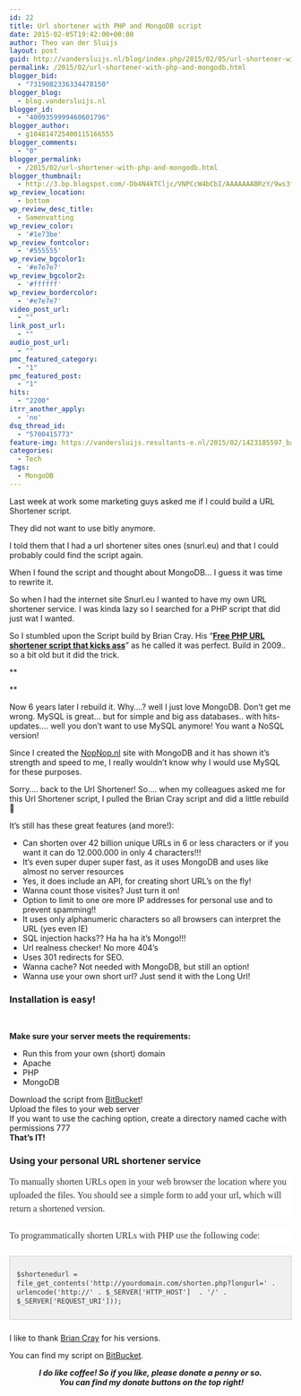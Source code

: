 ```yaml
---
id: 22
title: Url shortener with PHP and MongoDB script
date: 2015-02-05T19:42:00+00:00
author: Theo van der Sluijs
layout: post
guid: http://vandersluijs.nl/blog/index.php/2015/02/05/url-shortener-with-php-and-mongodb/
permalink: /2015/02/url-shortener-with-php-and-mongodb.html
blogger_bid:
  - "7319082336334478150"
blogger_blog:
  - blog.vandersluijs.nl
blogger_id:
  - "4009359999460601796"
blogger_author:
  - g104814725400115166555
blogger_comments:
  - "0"
blogger_permalink:
  - /2015/02/url-shortener-with-php-and-mongodb.html
blogger_thumbnail:
  - http://3.bp.blogspot.com/-Db4N4kTCljc/VNPCcW4bCbI/AAAAAAABRzY/9ws3flksoAs/s1600/1423185597_basic1-029_url_web_address-512.png
wp_review_location:
  - bottom
wp_review_desc_title:
  - Samenvatting
wp_review_color:
  - '#1e73be'
wp_review_fontcolor:
  - '#555555'
wp_review_bgcolor1:
  - '#e7e7e7'
wp_review_bgcolor2:
  - '#ffffff'
wp_review_bordercolor:
  - '#e7e7e7'
video_post_url:
  - ""
link_post_url:
  - ""
audio_post_url:
  - ""
pmc_featured_category:
  - "1"
pmc_featured_post:
  - "1"
hits:
  - "2200"
itrr_another_apply:
  - 'no'
dsq_thread_id:
  - "5700415773"
feature-img: https://vandersluijs.resultants-e.nl/2015/02/1423185597_basic1-029_url_web_address-512.png
categories:
  - Tech
tags:
  - MongoDB
---
```

<div class="separator" style="clear: both; text-align: left;">
  Last week at work some marketing guys asked me if I could build a URL Shortener script.
</div>

They did not want to use bitly anymore.

I told them that I had a url shortener sites ones (snurl.eu) and that I could probably could find the script again.

When I found the script and thought about MongoDB&#8230; I guess it was time to rewrite it.
  
<!--more-->

So when I had the internet site Snurl.eu I wanted to have my own URL shortener service. I was kinda lazy so I searched for a PHP script that did just wat I wanted.

So I stumbled upon the Script build by Brian Cray. His &#8220;**<a href="http://briancray.com/posts/free-php-url-shortener-script/" target="_blank" rel="nofollow">Free PHP URL shortener script that kicks ass</a>**&#8221; as he called it was perfect. Build in 2009.. so a bit old but it did the trick.
  
**
  
** 
  
Now 6 years later I rebuild it. Why&#8230;.? well I just love MongoDB. Don&#8217;t get me wrong. MySQL is great&#8230; but for simple and big ass databases.. with hits-updates&#8230;. well you don&#8217;t want to use MySQL anymore! You want a NoSQL version!

Since I created the [NopNop.nl](http://www.nopnop.nl/) site with MongoDB and it has shown it&#8217;s strength and speed to me, I really wouldn&#8217;t know why I would use MySQL for these purposes.

Sorry&#8230;. back to the Url Shortener! So&#8230;. when my colleagues asked me for this Url Shortener script, I pulled the Brian Cray script and did a little rebuild 🙂

It&#8217;s still has these great features (and more!):

  * Can shorten over 42 billion unique URLs in 6 or less characters or if you want it can do 12.000.000 in only 4 characters!!!
  * It&#8217;s even super duper super fast, as it uses MongoDB and uses like almost no server resources
  * Yes, it does include an API, for creating short URL&#8217;s on the fly!
  * Wanna count those visites? Just turn it on!
  * Option to limit to one ore more IP addresses for personal use and to prevent spamming!!
  * It uses only alphanumeric characters so all browsers can interpret the URL (yes even IE)
  * SQL injection hacks?? Ha ha ha it&#8217;s Mongo!!!
  * Url realness checker! No more 404&#8217;s
  * Uses 301 redirects for SEO.
  * Wanna cache? Not needed with MongoDB, but still an option!
  * Wanna use your own short url? Just send it with the Long Url!

### Installation is easy!

&nbsp;

<div>
  <b>Make sure your server meets the requirements:</b>
</div>

<div>
  <div>
    <ul>
      <li>
        Run this from your own (short) domain
      </li>
      <li>
        Apache
      </li>
      <li>
        PHP
      </li>
      <li>
        MongoDB
      </li>
    </ul>
  </div>
  
  <div>
  </div>
  
  <div>
    Download the script from <a href="https://bitbucket.org/tvdsluijs/url-shortener-php-mongodb">BitBucket</a>!
  </div>
  
  <div>
    Upload the files to your web server
  </div>
  
  <div>
  </div>
  
  <div>
    If you want to use the caching option, create a directory named cache with permissions 777
  </div>
</div>

<div>
</div>

<div>
  <b>That&#8217;s IT!</b>
</div>

<div>
</div>

<div>
  <h3>
    Using your personal URL shortener service
  </h3>
  
  <div style="background-color: white; box-sizing: border-box; color: #333333; font-family: 'Roboto Slab', serif; font-size: 16px; line-height: 24px; margin-bottom: 24px; position: relative;">
    To manually shorten URLs open in your web browser the location where you uploaded the files. You should see a simple form to add your url, which will return a shortened version.
  </div>
  
  <div style="background-color: white; box-sizing: border-box; color: #333333; font-family: 'Roboto Slab', serif; font-size: 16px; line-height: 24px; margin-bottom: 24px; position: relative;">
    To programmatically shorten URLs with PHP use the following code:
  </div>
  
  <div class="highlight" style="background: #f0f0f0; border: 1px solid #cccccc; box-sizing: border-box; color: #333333; font-family: 'Roboto Slab', serif; font-size: 16px; line-height: 24px; margin-bottom: 24px; min-width: 100%; overflow: hidden; padding: 12px; position: relative;">
    <pre style="box-sizing: border-box; font-family: monospace, serif; font-size: 12px; line-height: 16px; position: relative; white-space: pre-wrap; word-wrap: break-word;">$shortenedurl = file_get_contents('http://yourdomain.com/shorten.php?longurl=' . urlencode('http://' . $_SERVER['HTTP_HOST']  . '/' . $_SERVER['REQUEST_URI']));</pre>
  </div>
</div>

I like to thank <a href="https://github.com/briancray/PHP-URL-Shortener" target="_blank" rel="nofollow">Brian Cray</a> for his versions.

You can find my script on [BitBucket](https://bitbucket.org/tvdsluijs/url-shortener-php-mongodb).

<div style="text-align: center;">
  <b><i>I do like coffee! So if you like, please donate a penny or so.</i></b>
</div>

<div style="text-align: center;">
  <b><i> You can find my donate buttons on the top right!</i></b>
</div>